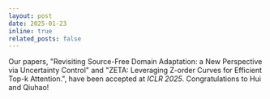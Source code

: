 ```yaml
---
layout: post
date: 2025-01-23
inline: true
related_posts: false
---
```


Our papers, "Revisiting Source-Free Domain Adaptation: a New Perspective via Uncertainty Control" and "ZETA: Leveraging Z-order Curves for Efficient Top-k Attention.", have been accepted at _ICLR 2025_. Congratulations to Hui and Qiuhao!


